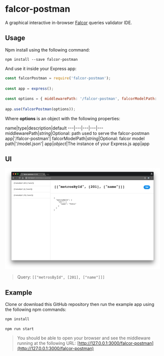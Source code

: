 # falcor-postman

A graphical interactive in-browser [Falcor](https://netflix.github.io/falcor/) queries validator IDE.

## Usage

Npm install using the following command:

```
npm install --save falcor-postman
```

And use it inside your Express app:

```javascript
const falcorPostman = require('falcor-postman');

const app = express();

const options = { middlewarePath: '/falcor-postman', falcorModelPath: '/model.json', app };

app.use(falcorPostman(options));
```

Where **options** is an object with the following properties:

name|type|description|default
---|---|---|---|---
middlewarePath|_string_|Optional: path used to serve the falcor-postman app|'/falcor-postman'|
falcorModelPath|_string_|Optional: falcor model path|'/model.json'|
app|_object_|The instance of your Express.js app|app

## UI

![falcor-postman UI](falcor-postman-ui.png "falcor-postman UI")

> Query: `[["metrosById", [201], ["name"]]]`

## Example

Clone or download this GitHub repository then run the example app using the following npm commands:

```
npm install

npm run start
```

> You should be able to open your browser and see the middleware running at the following URL: [http://127.0.0.1:3000/falcor-postman](http://127.0.0.1:3000/falcor-postman)
